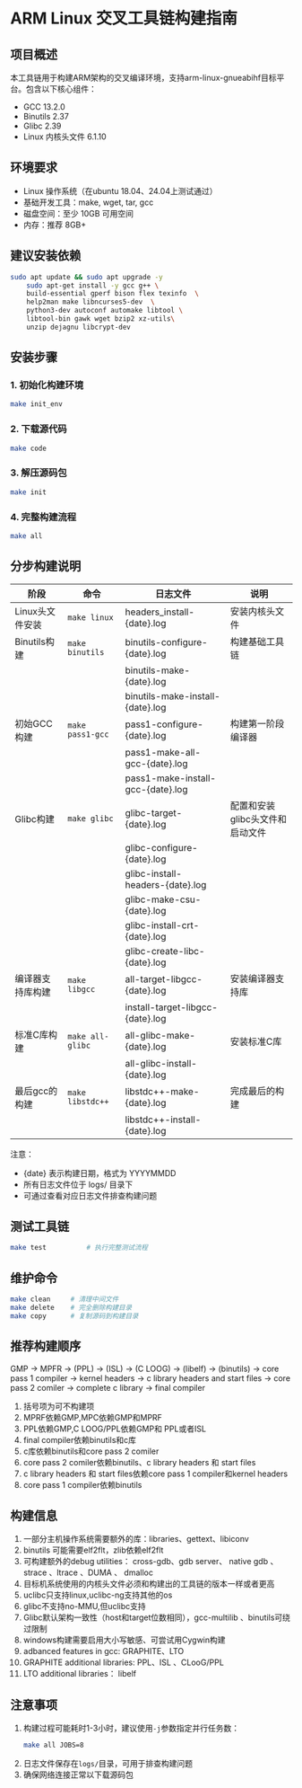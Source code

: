 # ARM Linux 交叉工具链构建指南

## 项目概述

本工具链用于构建ARM架构的交叉编译环境，支持arm-linux-gnueabihf目标平台。包含以下核心组件：

- GCC 13.2.0
- Binutils 2.37
- Glibc 2.39
- Linux 内核头文件 6.1.10

## 环境要求

- Linux 操作系统（在ubuntu 18.04、24.04上测试通过）
- 基础开发工具：make, wget, tar, gcc
- 磁盘空间：至少 10GB 可用空间
- 内存：推荐 8GB+

## 建议安装依赖

```bash
sudo apt update && sudo apt upgrade -y
	sudo apt-get install -y gcc g++ \
	build-essential gperf bison flex texinfo  \
	help2man make libncurses5-dev  \
	python3-dev autoconf automake libtool \
	libtool-bin gawk wget bzip2 xz-utils\
	unzip dejagnu libcrypt-dev
```

## 安装步骤

### 1. 初始化构建环境

```bash
make init_env
```

### 2. 下载源代码

```bash
make code
```

### 3. 解压源码包

```bash
make init
```

### 4. 完整构建流程

```bash
make all
```

## 分步构建说明


| 阶段             | 命令             | 日志文件                          | 说明                            |
| ---------------- | ---------------- | --------------------------------- | ------------------------------- |
| Linux头文件安装  | `make linux`     | headers_install-{date}.log        | 安装内核头文件                  |
| Binutils构建     | `make binutils`  | binutils-configure-{date}.log     | 构建基础工具链                  |
|                  |                  | binutils-make-{date}.log          |                                 |
|                  |                  | binutils-make-install-{date}.log  |                                 |
| 初始GCC构建      | `make pass1-gcc` | pass1-configure-{date}.log        | 构建第一阶段编译器              |
|                  |                  | pass1-make-all-gcc-{date}.log     |                                 |
|                  |                  | pass1-make-install-gcc-{date}.log |                                 |
| Glibc构建        | `make glibc`     | glibc-target-{date}.log           | 配置和安装glibc头文件和启动文件 |
|                  |                  | glibc-configure-{date}.log        |                                 |
|                  |                  | glibc-install-headers-{date}.log  |                                 |
|                  |                  | glibc-make-csu-{date}.log         |                                 |
|                  |                  | glibc-install-crt-{date}.log      |                                 |
|                  |                  | glibc-create-libc-{date}.log      |                                 |
| 编译器支持库构建 | `make libgcc`    | all-target-libgcc-{date}.log      | 安装编译器支持库                |
|                  |                  | install-target-libgcc-{date}.log  |                                 |
| 标准C库构建      | `make all-glibc` | all-glibc-make-{date}.log         | 安装标准C库                     |
|                  |                  | all-glibc-install-{date}.log      |                                 |
| 最后gcc的构建    | `make libstdc++` | libstdc++-make-{date}.log         | 完成最后的构建                  |
|                  |                  | libstdc++-install-{date}.log      |                                 |

注意：

- {date} 表示构建日期，格式为 YYYYMMDD
- 所有日志文件位于 logs/ 目录下
- 可通过查看对应日志文件排查构建问题

## 测试工具链

```bash
make test          # 执行完整测试流程
```

## 维护命令

```bash
make clean     # 清理中间文件
make delete    # 完全删除构建目录
make copy      # 复制源码到构建目录
```

## 推荐构建顺序

GMP -> MPFR -> (PPL) -> (ISL) -> (C LOOG) -> (libelf) -> (binutils) -> core pass 1 compiler -> kernel headers -> c library headers and start files -> core pass 2 comiler -> complete c library -> final compiler

1. 括号项为可不构建项
2. MPRF依赖GMP,MPC依赖GMP和MPRF
3. PPL依赖GMP,C LOOG/PPL依赖GMP和  PPL或者ISL
4. final compiler依赖binutils和c库
5. c库依赖binutils和core pass 2 comiler
6. core pass 2 comiler依赖binutils、c library headers 和 start files
7. c library headers 和 start files依赖core pass 1 compiler和kernel headers
8. core pass 1 compiler依赖binutils

## 构建信息

1. 一部分主机操作系统需要额外的库：libraries、gettext、libiconv
2. binutils 可能需要elf2flt，zlib依赖elf2flt
3. 可构建额外的debug utilities： cross-gdb、gdb server、 native gdb 、strace 、ltrace 、DUMA 、 dmalloc
4. 目标机系统使用的内核头文件必须和构建出的工具链的版本一样或者更高
5. uclibc只支持linux,uclibc-ng支持其他的os
6. glibc不支持no-MMU,但uclibc支持
7. Glibc默认架构一致性（host和target位数相同），gcc-multilib 、binutils可绕过限制
8. windows构建需要启用大小写敏感、可尝试用Cygwin构建
9. adbanced features in gcc: GRAPHITE、LTO
10. GRAPHITE additional libraries: PPL、ISL 、CLooG/PPL
11. LTO additional libraries： libelf

## 注意事项

1. 构建过程可能耗时1-3小时，建议使用`-j`参数指定并行任务数：
   ```bash
   make all JOBS=8
   ```
2. 日志文件保存在`logs/`目录，可用于排查构建问题
3. 确保网络连接正常以下载源码包

